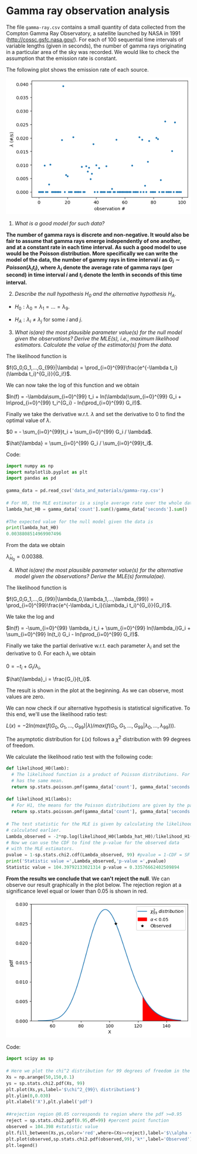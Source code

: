# Gamma ray observation analysis

The file ```gamma-ray.csv``` contains a small quantity of data collected from the Compton Gamma Ray Observatory, a satellite launched by NASA in 1991 (http://cossc.gsfc.nasa.gov/). For each of 100 sequential time intervals of variable lengths (given in seconds), the number of gamma rays originating in a particular area of the sky was recorded. We would like to check the assumption that the emission rate is constant.

The following plot shows the emission rate of each source.

![](pics/gamma.png)

1. *What is a good model for such data?*

**The number of gamma rays is discrete and non-negative. It would also be fair to assume that gamma rays emerge independently of one another, and at a constant rate in each time interval. As such a good model to use would be the Poisson distribution. More specifically we can write the model of the data, the number of gammy rays in time interval $i$ as $G_i \sim Poisson(\lambda_i t_i)$, where $\lambda_i$ denote the average rate of gamma rays (per second) in time interval $i$ and $t_i$ denote the lenth in seconds of this time interval.**

2. *Describe the null hypothesis $H_0$ and the alternative hypothesis $H_A$.*

- $H_0: \lambda_0 = \lambda_1 = ... = \lambda_9$.

- $H_A: \lambda_i \ne \lambda_j$ for some $i$ and $j$.

3. *What is(are) the most plausible parameter value(s) for the null model given the observations? Derive the MLE(s), i.e., maximum likelihood estimators. Calculate the value of the estimator(s) from the data.*

The likelihood function is

$f(G_0,G_1,...,G_{99}|\lambda) = \prod_{i=0}^{99}\frac{e^{-\lambda t_i}(\lambda t_i)^{G_i}}{G_i!}$.

We can now take the log of this function and we obtain

$ln(f) = -\lambda\sum_{i=0}^{99} t_i + ln(\lambda)\sum_{i=0}^{99} G_i + ln\prod_{i=0}^{99} t_i^{G_i} - ln(\prod_{i=0}^{99} G_i!)$.

Finally we take the derivative w.r.t. $\lambda$ and set the derivative to 0 to find the optimal value of $\lambda$.

$0 = - \sum_{i=0}^{99}t_i + \sum_{i=0}^{99} G_i / \lambda$.

$\hat{\lambda} = \sum_{i=0}^{99} G_i / \sum_{i=0}^{99}t_i$. 

Code:
```python
import numpy as np
import matplotlib.pyplot as plt
import pandas as pd

gamma_data = pd.read_csv('data_and_materials/gamma-ray.csv')

# For H0, the MLE estimator is a single average rate over the whole dataset
lambda_hat_H0 = gamma_data['count'].sum()/gamma_data['seconds'].sum()

#The expected value for the null model given the data is
print(lambda_hat_H0)
0.0038808514969907496
```
From the data we obtain

$\hat{\lambda}_{H_0} = 0.00388$.

4. *What is(are) the most plausible parameter value(s) for the alternative model given the observations? Derive the MLE(s) formula(ae).*

The likelihood function is

$f(G_0,G_1,...,G_{99}|\lambda_0,\lambda_1,...,\lambda_{99}) = \prod_{i=0}^{99}\frac{e^{-\lambda_i t_i}(\lambda_i t_i)^{G_i}}{G_i!}$.

We take the log and

$ln(f) = -\sum_{i=0}^{99} \lambda_i t_i + \sum_{i=0}^{99} ln(\lambda_i)G_i + \sum_{i=0}^{99} ln(t_i) G_i - ln(\prod_{i=0}^{99} G_i!)$.

Finally we take the partial derivative w.r.t. each parameter $\lambda_i$ and set the derivative to 0. For each $\lambda_i$ we obtain

$0 = -t_i + G_i/\lambda_i$,

$\hat{\lambda}_i = \frac{G_i}{t_i}$.

The result is shown in the plot at the beginning. As we can observe, most values are zero.

We can now check if our alternative hypothesis is statistical significative. To this end, we'll use the likelihood ratio test:

$L(x) = -2 ln(max(f(G_0,G_1,...,G_{99})|\lambda)/max(f(G_0,G_1,...,G_{99}|\lambda_0,...,\lambda_{99})))$.

The asymptotic distribution for $L(x)$ follows a $\chi^2$ distribution with 99 degrees of freedom. 

We calculate the likelihood ratio test with the following code:
```python
def likelihood_H0(lamb):
  # The likelihood function is a product of Poisson distributions. For H0, each Poisson distribution
  # has the same mean.
  return sp.stats.poisson.pmf(gamma_data['count'], gamma_data['seconds']*lamb).prod(axis=0)

def likelihood_H1(lambs):
  # For H1, the means for the Poisson distributions are given by the parameter 'lambs'
  return sp.stats.poisson.pmf(gamma_data['count'], gamma_data['seconds']*lambs).prod(axis=0)

# The test statistic for the MLE is given by calculating the likelihood ratio for the MLE estimators
# calculated earlier.
Lambda_observed = -2*np.log(likelihood_H0(lambda_hat_H0)/likelihood_H1(lambdas_hat_H1))
# Now we can use the CDF to find the p-value for the observed data
# with the MLE estimators.
pvalue = 1-sp.stats.chi2.cdf(Lambda_observed, 99) #pvalue = 1-CDF = SF
print('Statistic value =',Lambda_observed,'p-value =',pvalue)
Statistic value = 104.39792133021314 p-value = 0.33576662402509894
```
**From the results we conclude that we can't reject the null**. We can observe our result graphically in the plot below. The rejection region at a significance level equal or lower than 0.05 is shown in red.

![](pics/poisson_dist_gamma.png)


Code:
```python
import scipy as sp

# Here we plot the chi^2 distribution for 99 degrees of freedom in the range of insterest (around the mean)
Xs = np.arange(50,150,0.1)
ys = sp.stats.chi2.pdf(Xs, 99)
plt.plot(Xs,ys,label='$\chi^2_{99}\ distribution$')
plt.ylim(0,0.030)
plt.xlabel('X'),plt.ylabel('pdf')

##rejection region @0.05 corresponds to region where the pdf >=0.95
reject = sp.stats.chi2.ppf(0.95,df=99) #percent point function
observed = 104.398 #statistic value
plt.fill_between(Xs,ys,color='red',where=(Xs>=reject),label='$\\alpha < 0.05$')
plt.plot(observed,sp.stats.chi2.pdf(observed,99),'k*',label='Observed')
plt.legend()
```


